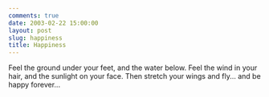 ```yaml
---
comments: true
date: 2003-02-22 15:00:00
layout: post
slug: happiness
title: Happiness
---
```


Feel the ground under your feet, and the water below. Feel the wind in your hair, and the sunlight on your face. Then stretch your wings and fly... and be happy forever...

